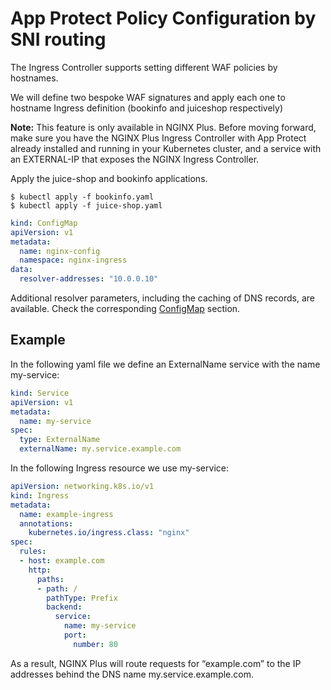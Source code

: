 # App Protect Policy Configuration by SNI routing
The Ingress Controller supports setting different WAF policies by hostnames.

We will define two bespoke WAF signatures and apply each one to hostname Ingress definition (bookinfo and juiceshop respectively)

**Note:** This feature is only available in NGINX Plus. Before moving forward, make sure you have the NGINX Plus Ingress Controller with App Protect already installed and running in your Kubernetes cluster, and a service with an EXTERNAL-IP that exposes the NGINX Ingress Controller.


Apply the juice-shop and bookinfo applications.

```
$ kubectl apply -f bookinfo.yaml
$ kubectl apply -f juice-shop.yaml

```


```yaml
kind: ConfigMap
apiVersion: v1
metadata:
  name: nginx-config
  namespace: nginx-ingress
data:
  resolver-addresses: "10.0.0.10"
```

Additional resolver parameters, including the caching of DNS records, are available. Check the corresponding [ConfigMap](https://docs.nginx.com/nginx-ingress-controller/configuration/global-configuration/configmap-resource/) section.


## Example
In the following yaml file we define an ExternalName service with the name my-service:

```yaml
kind: Service
apiVersion: v1
metadata:
  name: my-service
spec:
  type: ExternalName
  externalName: my.service.example.com
```

In the following Ingress resource we use my-service:

```yaml
apiVersion: networking.k8s.io/v1
kind: Ingress
metadata:
  name: example-ingress
  annotations:
    kubernetes.io/ingress.class: "nginx"
spec:
  rules:
  - host: example.com
    http:
      paths:
      - path: /
        pathType: Prefix
        backend:
          service:
            name: my-service
            port:
              number: 80

```

As a result, NGINX Plus will route requests for “example.com” to the IP addresses behind the DNS name my.service.example.com.
